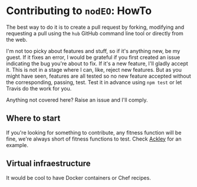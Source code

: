 # Contributing to `nodEO`: HowTo

The best way to do it is to create a pull request by forking,
modifying and requesting a pull using the `hub` GitHub command line
tool or directly from the web.

I'm not too picky about features and stuff, so if it's anything new,
be my guest. If it fixes an error, I
would be grateful if you first created an issue indicating the bug
you're about to fix. If it's a new feature, I'll gladly accept
it. This is not in a stage where I can, like, reject new features. But
as you might have seen, features are all tested so no new feature
accepted without the corresponding, passing, test. Test it in advance using `npm
test` or let Travis do the work for you.

Anything not covered here? Raise an issue and I'll comply.

## Where to start

If you're looking for something to contribute, any fitness function
will be fine, we're always short of fitness functions to test. Check
[Ackley](/lib/Nodeo/Ackley.js) for an example.

## Virtual infraestructure

It would be cool to have Docker containers or Chef recipes.
